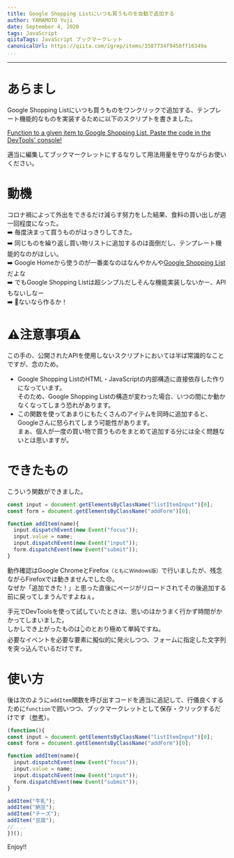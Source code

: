 ```yaml
---
title: Google Shopping Listにいつも買うものを自動で追加する
author: YAMAMOTO Yuji
date: September 4, 2020
tags: JavaScript
qiitaTags: JavaScript ブックマークレット
canonicalUrl: https://qiita.com/igrep/items/3587734f9458ff16349a
...
```

---

# あらまし

Google Shopping Listにいつも買うものをワンクリックで追加する、テンプレート機能的なものを実装するために以下のスクリプトを書きました。

[Function to a given item to Google Shopping List. Paste the code in the DevTools' console!](https://gist.github.com/igrep/a41d2f9678621b5bb5e5e0d7c79ae6e5)

適当に編集してブックマークレットにするなりして用法用量を守りながらお使いください。

# 動機

コロナ禍によって外出をできるだけ減らす努力をした結果、食料の買い出しが週一回程度になった。  
➡️ 毎度決まって買うものがはっきりしてきた。  
➡️ 同じものを繰り返し買い物リストに追加するのは面倒だし、テンプレート機能的なのがほしい。  
➡️ Google Homeから使うのが一番楽なのはなんやかんや[Google Shopping List](https://shoppinglist.google.com/)だよな  
➡️ でもGoogle Shopping Listは超シンプルだしそんな機能実装しないかー、APIもないしなー  
➡️ 💪ないなら作るか！

# ⚠️注意事項⚠️

この手の、公開されたAPIを使用しないスクリプトにおいては半ば常識的なことですが、念のため。

- Google Shopping ListのHTML・JavaScriptの内部構造に直接依存した作りになっています。  
  そのため、Google Shopping Listの構造が変わった場合、いつの間にか動かなくなってしまう恐れがあります。
- この関数を使ってあまりにもたくさんのアイテムを同時に追加すると、Googleさんに怒られてしまう可能性があります。  
  まぁ、個人が一度の買い物で買うものをまとめて追加する分には全く問題ないとは思いますが。

# できたもの

こういう関数ができました。

```javascript
const input = document.getElementsByClassName("listItemInput")[0];
const form = document.getElementsByClassName("addForm")[0];

function addItem(name){
  input.dispatchEvent(new Event("focus"));
  input.value = name;
  input.dispatchEvent(new Event("input"));
  form.dispatchEvent(new Event("submit"));
}
```

動作確認はGoogle ChromeとFirefox<small>（ともにWindows版）</small>で行いましたが、残念ながらFirefoxでは動きませんでした😞。  
なぜか「追加できた！」と思った直後にページがリロードされてその後追加する前に戻ってしまうんですよねぇ。

手元でDevToolsを使って試していたときは、思いのほかうまく行かず時間がかかってしまいました。  
しかしでき上がったものは👆のとおり極めて単純ですね。  
必要なイベントを必要な要素に擬似的に発火しつつ、フォームに指定した文字列を突っ込んでいるだけです。

# 使い方

後は次のように`addItem`関数を呼び出すコードを適当に追記して、行儀良くするために`function`で囲いつつ、ブックマークレットとして保存・クリックするだけです（[参考](https://qiita.com/aqril_1132/items/b5f9040ccb8cbc705d04)）。

```javascript
(function(){
const input = document.getElementsByClassName("listItemInput")[0];
const form = document.getElementsByClassName("addForm")[0];

function addItem(name){
  input.dispatchEvent(new Event("focus"));
  input.value = name;
  input.dispatchEvent(new Event("input"));
  form.dispatchEvent(new Event("submit"));
}

addItem("牛乳");
addItem("納豆");
addItem("チーズ");
addItem("豆腐");
// ...
})();
```

Enjoy!!
